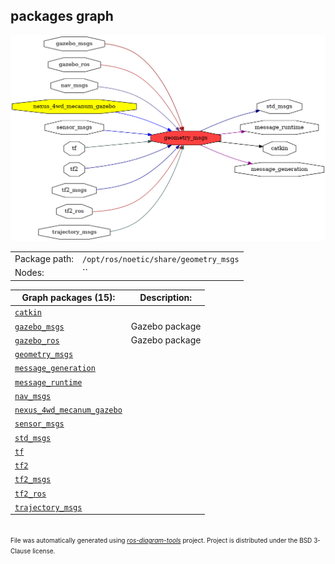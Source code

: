 <!--
File was automatically generated using 'ros-diagram-tools' project.
Project is distributed under the BSD 3-Clause license.
-->

## packages graph

[![geometry_msgs](geometry_msgs.png "geometry_msgs")](geometry_msgs.png)

|     |     |
| --- | --- |
| Package path: | `/opt/ros/noetic/share/geometry_msgs` |
| Nodes: | `` |


| Graph packages (15): | Description: |
| -------------------- | ------------ |
| [`catkin`](catkin.md) |  |
| [`gazebo_msgs`](gazebo_msgs.md) | Gazebo package |
| [`gazebo_ros`](gazebo_ros.md) | Gazebo package |
| [`geometry_msgs`](geometry_msgs.md) |  |
| [`message_generation`](message_generation.md) |  |
| [`message_runtime`](message_runtime.md) |  |
| [`nav_msgs`](nav_msgs.md) |  |
| [`nexus_4wd_mecanum_gazebo`](nexus_4wd_mecanum_gazebo.md) |  |
| [`sensor_msgs`](sensor_msgs.md) |  |
| [`std_msgs`](std_msgs.md) |  |
| [`tf`](tf.md) |  |
| [`tf2`](tf2.md) |  |
| [`tf2_msgs`](tf2_msgs.md) |  |
| [`tf2_ros`](tf2_ros.md) |  |
| [`trajectory_msgs`](trajectory_msgs.md) |  |


</br>
<font size="1">
File was automatically generated using <a href="https://github.com/anetczuk/ros-diagram-tools"><i>ros-diagram-tools</i></a> project.
Project is distributed under the BSD 3-Clause license.
</font>
